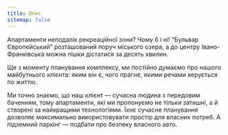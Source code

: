 ```yaml
---
title: Опис
sitemap: false
---
```


Апартаменти неподалік рекреаційної зони? Чому б і ні! “Бульвар Європейський” розташований поруч міського озера, а до центру Івано-Франківська можна пішки дістатися за десять хвилин.

Ще з моменту планування комплексу, ми постійно думаємо про нашого майбутнього клієнта: яким він є, чого прагне, якими речами керується по життю.

Ми точно знаємо, що наш клієнт — сучасна людина з передовим баченням, тому апартаменти, які ми пропонуємо не тільки затишні, а й створені за найкращими технологіями. Їхнє сучасне планування дозволяє максимально використовувати простір для власних потреб. А підземний паркінг — подбати про безпеку власного авто.

